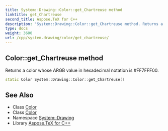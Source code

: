 ```yaml
---
title: System::Drawing::Color::get_Chartreuse method
linktitle: get_Chartreuse
second_title: Aspose.TeX for C++
description: 'System::Drawing::Color::get_Chartreuse method. Returns a color whose ARGB value in hexadecimal notation is #FF7FFF00 in C++.'
type: docs
weight: 3600
url: /cpp/system.drawing/color/get_chartreuse/
---
```

## Color::get_Chartreuse method


Returns a color whose ARGB value in hexadecimal notation is #FF7FFF00.

```cpp
static Color System::Drawing::Color::get_Chartreuse()
```

## See Also

* Class [Color](../)
* Class [Color](../)
* Namespace [System::Drawing](../../)
* Library [Aspose.TeX for C++](../../../)
